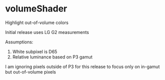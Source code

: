 # volumeShader
Highlight out-of-volume colors

Initial release uses LG G2 measurements

Assumptions:

1. White subpixel is D65
2. Relative luminance based on P3 gamut

I am ignoring pixels outside of P3 for this release to focus only on in-gamut but out-of-volume pixels
